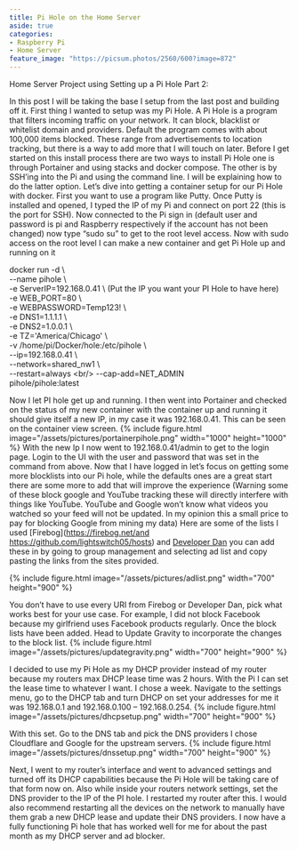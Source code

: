 ```yaml
---
title: Pi Hole on the Home Server
aside: true
categories:
- Raspberry Pi
- Home Server
feature_image: "https://picsum.photos/2560/600?image=872"
---
```


Home Server Project using Setting up a Pi Hole Part 2:
<!-- this part ^^ is how much shows in the description of the post by using a parachgraph format it autmoatically pics how much to show -->
<!-- more -->

In this post I will be taking the base I setup from the last post and building off it. First thing I wanted to setup was my Pi Hole. A Pi Hole is a program that filters incoming traffic on your network. It can block, blacklist or whitelist domain and providers. Default the program comes with about 100,000 items blocked. These range from advertisements to location tracking, but there is a way to add more that I will touch on later. Before I get started on this install process there are two ways to install Pi Hole one is through Portainer and using stacks and docker compose. The other is by SSH’ing into the Pi and using the command line. I will be explaining how to do the latter option.  Let’s dive into getting a container setup for our Pi Hole with docker. First you want to use a program like Putty. Once Putty is installed and opened, I typed the IP of my Pi and connect on port 22 (this is the port for SSH). Now connected to the Pi sign in (default user and password is pi and Raspberry respectively if the account has not been changed) now type “sudo su” to get to the root level access. Now with sudo access on the root level I can make a new container and get Pi Hole up and running on it 

docker run -d \ <br/>
--name pihole \ <br/>
-e ServerIP=192.168.0.41 \ (Put the IP you want your PI Hole to have here) <br/>
-e WEB_PORT=80 \ <br/>
-e WEBPASSWORD=Temp123! \ <br/>
-e DNS1=1.1.1.1 \ <br/>
-e DNS2=1.0.0.1 \ <br/>
-e TZ='America/Chicago' \ <br/>
-v /home/pi/Docker/hole:/etc/pihole \ <br/>
--ip=192.168.0.41 \ <br/>
--network=shared_nw1 \ <br/>
--restart=always \<br/>
--cap-add=NET_ADMIN <br/>
pihole/pihole:latest

Now I let PI hole get up and running. I then went into Portainer and checked on the status of my new container with the container up and running it should give itself a new IP, in my case it was 192.168.0.41. This can be seen on the container view screen. 
{% include figure.html image="/assets/pictures/portainerpihole.png" width="1000" height="1000" %} 
With the new Ip I now went to 192.168.0.41/admin to get to the login page. Login to the UI with the user and password that was set in the command from above. Now that I have logged in let’s focus on getting some more blocklists into our Pi hole, while the defaults ones are a great start there are some more to add that will improve the experience (Warning some of these block google and YouTube tracking these will directly interfere with things like YouTube. YouTube and Google won’t know what videos you watched so your feed will not be updated. In my opinion this a small price to pay for blocking Google from mining my data) Here are some of the lists I used [Firebog](https://firebog.net/and https://github.com/lightswitch05/hosts) and [Developer Dan](https://www.github.developerdan.com/hosts/) you can add these in by going to group management and selecting ad list and copy pasting the links from the sites provided. 

{% include figure.html image="/assets/pictures/adlist.png" width="700" height="900" %} 

You don’t have to use every URI from Firebog or Developer Dan, pick what works best for your use case. For example, I did not block Facebook because my girlfriend uses Facebook products regularly. Once the block lists have been added. Head to Update Gravity to incorporate the changes to the block list. 
{% include figure.html image="/assets/pictures/updategravity.png" width="700" height="900" %}

I decided to use my Pi Hole as my DHCP provider instead of my router because my routers max DHCP lease time was 2 hours. With the Pi I can set the lease time to whatever I want. I chose a week. Navigate to the settings menu, go to the DHCP tab and turn DHCP on set your addresses for me it was 192.168.0.1 and 192.168.0.100 – 192.168.0.254. 
{% include figure.html image="/assets/pictures/dhcpsetup.png" width="700" height="900" %}

With this set. Go to the DNS tab and pick the DNS providers I chose Cloudflare and Google for the upstream servers. 
{% include figure.html image="/assets/pictures/dnssetup.png" width="700" height="900" %}

Next, I went to my router’s interface and went to advanced settings and turned off its DHCP capabilities because the Pi Hole will be taking care of that form now on. Also while inside your routers network settings, set the DNS provider to the IP of the PI hole. I restarted my router after this. I would also recommend restarting all the devices on the network to manually have them grab a new DHCP lease and update their DNS providers. I now have a fully functioning Pi hole that has worked well for me for about the past month as my DHCP server and ad blocker. 
